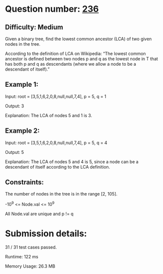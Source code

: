 # Question number: [236](https://leetcode.com/problems/lowest-common-ancestor-of-a-binary-tree/)

## Difficulty: Medium
Given a binary tree, find the lowest common ancestor (LCA) of two given nodes in the tree.

According to the definition of LCA on Wikipedia: “The lowest common ancestor is defined between two nodes p and q as the lowest node in T that has both p and q as descendants (where we allow a node to be a descendant of itself).”

## Example 1:
Input: root = [3,5,1,6,2,0,8,null,null,7,4], p = 5, q = 1

Output: 3

Explanation: The LCA of nodes 5 and 1 is 3.

## Example 2:
Input: root = [3,5,1,6,2,0,8,null,null,7,4], p = 5, q = 4

Output: 5

Explanation: The LCA of nodes 5 and 4 is 5, since a node can be a descendant of itself according to the LCA definition.

## Constraints:

The number of nodes in the tree is in the range [2, 105].

-10<sup>9</sup> <= Node.val <= 10<sup>9</sup>

All Node.val are unique and p != q

# Submission details:
31 / 31 test cases passed.

Runtime: 122 ms

Memory Usage: 26.3 MB

